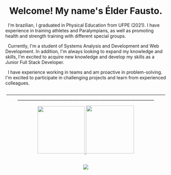 <h1 align="center"> Welcome! My name's Élder Fausto.</h1>

<p>&nbsp; I'm brazilian, I graduated in Physical Education from UFPE (2021). I have experience in training athletes and Paralympians, as well as promoting health and strength training with different special groups.</p>
<p>&nbsp; Currently, I'm a student of Systems Analysis and Development and Web Development. In addition, I'm always looking to expand my knowledge and skills, I'm excited to acquire new knowledge and develop my skills as a Junior Full Stack Developer.</p>
<p>&nbsp; I have experience working in teams and am proactive in problem-solving. I'm excited to participate in challenging projects and learn from experienced colleagues.</p>
<p align="center">_________________________________________________________________________________________________________________________________________________</p>

<div align="center">
  <a href="https://github.com/elderfausto">
  <img height="148em" src="https://github-readme-stats.vercel.app/api/top-langs/?username=ElderFausto&layout=compact&langs_count=8&theme=dark&hide_border=true"/>
  <img height="150em" src="https://github-profile-summary-cards.vercel.app/api/cards/profile-details?username=ElderFausto&theme=dark"/>
</div>
  
<div style="display: inline_block"><br>
  <p align="center">
    <a href="https://skillicons.dev">
      <img src="https://skillicons.dev/icons?i=javascript,ts,java,react,svelte,tailwind,nodejs,sequelize,mysql,mongodb,firebase,vite" />
    </a>
  </p>
</div>
  
##
 



